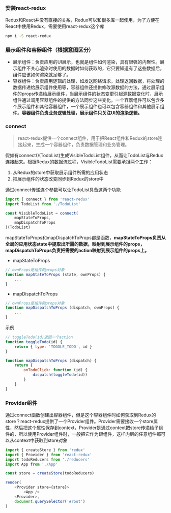 ### 安装react-redux
Redux和React并没有直接的关系，Redux可以和很多库一起使用，为了方便在React中使用Redux，需要使用react-redux这个库
``` sh
npm i -S react-redux
```
### 展示组件和容器组件（根据意图区分）
- 展示组件：负责应用的UI展示，也就是组件如何渲染，具有很强的内聚性。展示组件不关心渲染时使用的数据时如何获取的，它只要知道有了这些数据后，组件应该如何渲染就足够了。
- 容器组件：负责应用逻辑的处理，如发送网络请求，处理返回数据，将处理的数据传递给展示组件使用等，容器组件还提供修改源数据的方法，通过展示组件的props传递给展示组件，当展示组件的状态变更引起源数据变化时，展示组件通过调用容器组件的提供的方法同步这些变化。一个容器组件可以包含多个展示组件和其他容器组件，一个展示组件也可以包含容器组件和其他展示组件。**容器组件负责业务逻辑处理，展示组件只关注UI的渲染逻辑。**

### connect
> react-redux提供一个connect组件，用于把React组件和Redux的store连接起来，生成一个容器组件，负责数据管理和业务管理。

假如有connect()(TodoList)生成VisibleTodoList组件，从而让TodoList与Redux连接起来。根据Redux的数据流过程，VisibleTodoList需要承担两个工作：
1. 从Redux的store中获取展示组件所需的应用状态
2. 把展示组件的状态改变同步到Redux的store中     

通过connect传递连个参数可以让TodoList具备这两个功能
``` js
import { connect } from 'react-redux'
import TodoList from './TodoList'

const VisibleTodoList = connect(
    mapStateToProps,
    mapDispatchToProps
)(TodoList)
```
mapStateToProps和mapDispatchToProps都是函数，**mapStateToProps负责从全局的应用状态state中提取出所需的数据，映射到展示组件的props，mapDispatchToProps负责把需要的action映射到展示组件的props上。**
- mapStateToProps
``` js
// ownProps是组件的props对象
function mapStateToProps (state, ownProps) {
    ...
}
```
- mapDispatchToProps
``` js
// ownProps是组件的props对象
function mapDispatchToProps (dispatch, ownProps) {
    ...
}
```
示例
``` js
// toggleTodo(id)返回一个action
function toggleTodo(id) {
    return { type: 'TOGGLE_TODO', id }
}

function mapDispatchToProps (dispatch) {
    return {
        onTodoClick: function (id) {
            dispatch(toggleTodo(id))
        }
    }
}
```
### Provider组件
通过connect函数创建出容器组件，但是这个容器组件时如何获取到Redux的store？react-redux提供了一个Provider组件。Provider需要接收一个store属性，然后把这个属性保存到context，Provider是通过context把store传递给子组件的，所以使用Provider组件时，一般把它作为跟组件，这样内层的任意组件都可以从context中获取到store对象
``` js
import { createStore } from 'redux'
import { Provider } from 'react-redux'
import todoReducers from './reducers'
import App from './App'

const store = createStore(todoReducers)

render(
    <Provider store={store}>
        <App />
    <Provider>,
    document.querySelector('#root')
)
```

